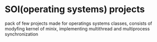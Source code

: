 # SOI(operating systems) projects
pack of few projects made for operatings systems classes, consists of modyfing kernel of minix, implementing multithread and multiprocess synchronization
